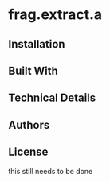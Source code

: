 # frag.extract.a

## Installation

## Built With

## Technical Details

## Authors

## License

this still needs to be done
